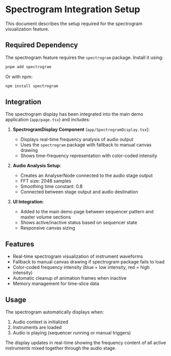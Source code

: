 # Spectrogram Integration Setup

This document describes the setup required for the spectrogram visualization feature.

## Required Dependency

The spectrogram feature requires the `spectrogram` package. Install it using:

```bash
pnpm add spectrogram
```

Or with npm:

```bash
npm install spectrogram
```

## Integration

The spectrogram display has been integrated into the main demo application (`app/page.tsx`) and includes:

1. **SpectrogramDisplay Component** (`app/SpectrogramDisplay.tsx`):
   - Displays real-time frequency analysis of audio output
   - Uses the `spectrogram` package with fallback to manual canvas drawing
   - Shows time-frequency representation with color-coded intensity

2. **Audio Analysis Setup**:
   - Creates an AnalyserNode connected to the audio stage output
   - FFT size: 2048 samples
   - Smoothing time constant: 0.8
   - Connected between stage output and audio destination

3. **UI Integration**:
   - Added to the main demo page between sequencer pattern and master volume sections
   - Shows active/inactive status based on sequencer state
   - Responsive canvas sizing

## Features

- Real-time spectrogram visualization of instrument waveforms
- Fallback to manual canvas drawing if spectrogram package fails to load
- Color-coded frequency intensity (blue = low intensity, red = high intensity)
- Automatic cleanup of animation frames when inactive
- Memory management for time-slice data

## Usage

The spectrogram automatically displays when:
1. Audio context is initialized
2. Instruments are loaded
3. Audio is playing (sequencer running or manual triggers)

The display updates in real-time showing the frequency content of all active instruments mixed together through the audio stage.